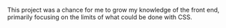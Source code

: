This project was a chance for me to grow my knowledge of the front end, primarily focusing on the limits of what could be done with CSS.
